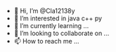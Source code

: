 - 👋 Hi, I’m @Cla12138y
- 👀 I’m interested in java c++ py
- 🌱 I’m currently learning ...
- 💞️ I’m looking to collaborate on ...
- 📫 How to reach me ...

<!---
Cla12138y/Cla12138y is a ✨ special ✨ repository because its `README.md` (this file) appears on your GitHub profile.
You can click the Preview link to take a look at your changes.
--->
